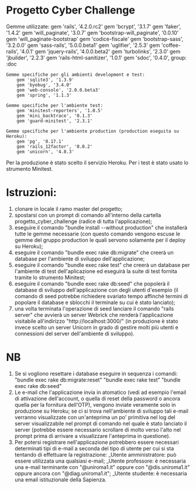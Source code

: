 # Progetto Cyber Challenge

Gemme utilizzate:
	gem 'rails', '4.2.0.rc2'
    gem 'bcrypt', '3.1.7'
    gem 'faker', '1.4.2'
    gem 'will_paginate', '3.0.7'
    gem 'bootstrap-will_paginate', '0.0.10'
    gem 'will_paginate-bootstrap'
    gem 'codice-fiscale'
    gem 'bootstrap-sass', '3.2.0.0'
    gem 'sass-rails', '5.0.0.beta1'
    gem 'uglifier', '2.5.3'
    gem 'coffee-rails', '4.0.1'
    gem 'jquery-rails', '4.0.0.beta2'
    gem 'turbolinks', '2.3.0'
    gem 'jbuilder', '2.2.3'
    gem 'rails-html-sanitizer', '1.0.1'
    gem 'sdoc', '0.4.0', group: :doc
    
    Gemme specifiche per gli ambienti development e test:
        gem 'sqlite3', '1.3.9'
        gem 'byebug', '3.4.0'
        gem 'web-console', '2.0.0.beta3'
        gem 'spring', '1.1.3'
        
    Gemme specifiche per l'ambiente test:
        gem 'minitest-reporters', '1.0.5'
        gem 'mini_backtrace', '0.1.3'
        gem 'guard-minitest', '2.3.1'
        
    Gemme specifiche per l'ambiente production (production eseguita su Heroku):
        gem 'pg', '0.17.1'
        gem 'rails_12factor', '0.0.2'
        gem 'unicorn', '4.8.3'
        

Per la produzione è stato scelto il servizio Heroku.
Per i test è stato usato lo strumento Minitest.


# Istruzioni:
1. clonare in locale il ramo master del progetto;
2. spostarsi con un prompt di comando all'interno della cartella progetto_cyber_challenge (radice di tutta l'applicazione);
3. eseguire il comando "bundle install --without production" che installerà tutte le gemme necessarie
   (con questo comando vengono escuse le gemme del gruppo production le quali servono solamente per il deploy su Heroku);
4. eseguire il comando "bundle exec rake db:migrate" che creerà un database per l'ambiente di sviluppo dell'applicazione;
5. eseguire il comando "bundle exec rake test" che creerà un database per l'ambiente di test dell'aplicazione
   ed eseguirà la suite di test fornita tramite lo strumento Minitest;
6. eseguire il comando "bundle exec rake db:seed" che popolerà il database di sviluppo dell'applicazione con degli utenti
   d'esempio (il comando di seed potrebbe richiedere svariato tempo affinché termini di popolare il database e sblocchi
   il terminale su cui è stato lanciato);
7. una volta terminata l'operazione di seed lanciare il comando "rails server" che avvierà un server Webrick che renderà
   l'applicazione visitabile all'indirizzo "http://localhost:3000/" (in produzione è stato invece scelto un server Unicorn
   in grado di gestire molti più utenti e connessioni del server dell'ambiente di sviluppo).


# NB
1. Se si vogliono resettare i database eseguire in sequenza i comandi:
        "bundle exec rake db:migrate:reset"
        "bundle exec rake test"
        "bundle exec rake db:seed"
2. Le e-mail che l'applicazione invia in atomatico (vedi ad esempio l'email di attivazione dell'account, o quella di reset della
   password o ancora quella per la fornitura dell'OTP), vengono inviate veramente solo in produzione su Heroku; se ci si trova
   nell'ambiente di sviluppo tali e-mail verranno visualizzate con un'anteprima un po' primitiva nel log del server visualizzabile
   nel prompt di comando nel quale è stato lanciato il server (potrebbe essere necessario scrollare di molto verso l'alto nel prompt
   prima di arrivare a visualizzare l'anteprima in questione).
3. Per potersi registrare nell'applicazione potrebbero essere necessari determinati tipi di e-mail a seconda del tipo di utente per
   cui si sta tentando di effettuare la registrazione:
         _Utente amministratore: può essere utilizzata una qualsiasi e-mail;
         _Utente professore: è necessaria una e-mail terminante con "@uniroma1.it" oppure con "@dis.uniroma1.it"
                             oppure ancora con "@diag.uniroma1.it";
         _Utente studente: è necessaria una email istituzionale della Sapienza.
